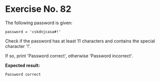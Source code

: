 # Exercise No. 82


The following password is given:


    password = 'cskdnjcasa#!'


Check if the password has at least 11 characters and contains the special character '!'.

If so, print 'Password correct', otherwise 'Password incorrect'.


**Expected result:**


    Password correct